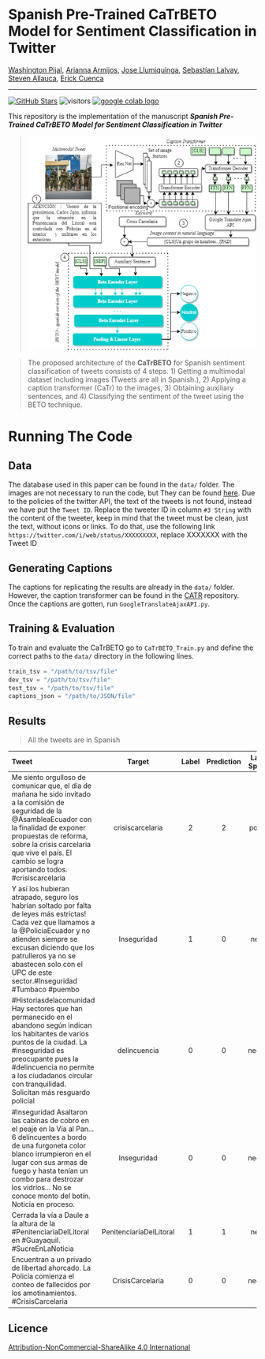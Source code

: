 # Spanish Pre-Trained CaTrBETO Model for Sentiment Classification in Twitter 
[Washington Pijal](https://github.com/Daniel-Qubit220), [Arianna Armijos](https://github.com/Ariannx), [Jose Llumiquinga](https://github.com/JoseLuis96001), [Sebastían Lalvay](https://github.com/leolalvay), [Steven Allauca](https://github.com/sgag26), [Erick Cuenca](https://erickedu85.github.io/)

---

[![GitHub Stars](https://img.shields.io/github/stars/Daniel-Qubit220/CaTrBETO?style=social)](https://github.com/Daniel-Qubit220/CaTrBETO)
![visitors](https://visitor-badge.glitch.me/badge?page_id=Daniel-Qubit220/CaTrBETO)
[ <a href="https://colab.research.google.com/drive/1gTLMjrUAmKWmCZ6k1yDDb4cFSoHkl8ui?usp=sharing"><img src="https://colab.research.google.com/assets/colab-badge.svg" alt="google colab logo"></a>]("https://colab.research.google.com/drive/1gTLMjrUAmKWmCZ6k1yDDb4cFSoHkl8ui?usp=sharing")

This repository is the implementation of the manuscript ***Spanish Pre-Trained CaTrBETO Model for Sentiment Classification in Twitter***

>![Arch Diagram](images/ML.drawio-1.png)

>The proposed architecture of the **CaTrBETO** for Spanish sentiment classification of tweets consists of 4 steps. 1) Getting a multimodal dataset including images (Tweets are all in Spanish.), 2) Applying a caption transformer (CaTr) to the images, 3) Obtaining auxiliary sentences, and  4) Classifying the sentiment of the tweet using the BETO technique.

# Running The Code
## Data 
The database used in this paper can be found in the `data/` folder. The images are not necessary to run the code, but They can be found [here](https://drive.google.com/drive/folders/1WFQvL3HsOWL4ODiUDj0C6SPEuJP5lz65?usp=sharing). Due to the policies of the twitter API, the text of the tweets is not found, instead we have put the `Tweet ID`. Replace the tweeter ID in column `#3 String` with the content of the tweeter, keep in mind that the tweet must be clean, just the text, without icons or links. To do that, use the following link `https://twitter.com/i/web/status/XXXXXXXXX`, replace XXXXXXX with the Tweet ID 

## Generating Captions
The captions for replicating the results are already in the `data/` folder. However, the caption transformer can be found in the [CATR](https://github.com/saahiluppal/catr/) repository. Once the captions are gotten, run `GoogleTranslateAjaxAPI.py`.

## Training \& Evaluation

To train and evaluate the CaTrBETO go to `CaTrBETO_Train.py`  and define the correct paths to the `data/` directory in the following lines.


```python
train_tsv = "/path/to/tsv/file"
dev_tsv = "/path/to/tsv/file"
test_tsv = "/path/to/tsv/file"
captions_json = "/path/to/JSON/file"
```

## Results 
>All the tweets are in Spanish

| Tweet             | Target   |  Label | Prediction  | Label-Spanish  |  Prediction-Spanish   |
| :---      | :---:        |        :-----:         |     :---:      |     :---:      |     :---:      |
| Me siento orgulloso de comunicar que, el día de mañana he sido invitado a la comisión de seguridad de la @AsambleaEcuador con la finalidad de exponer propuestas de reforma, sobre la crisis carcelaria que vive el país. El cambio se logra aportando todos. #crisiscarcelaria	 |  crisiscarcelaria | 2 | 2 | positivo | positivo | 
| Y así los hubieran atrapado, seguro los habrían soltado por falta de leyes más estrictas! Cada vez que llamamos a la @PoliciaEcuador y no atienden siempre se excusan diciendo que los patrulleros ya no se abastecen solo con el UPC de este sector.#Inseguridad #Tumbaco #puembo | Inseguridad | 1 | 0 | neutral | negativo |
| #Historiasdelacomunidad Hay sectores que han permanecido en el abandono según indican los habitantes de varios puntos de la ciudad. La #inseguridad es preocupante pues la #delincuencia no permite a los ciudadanos circular con tranquilidad. Solicitan más resguardo policial	 | delincuencia | 0 | 0 | negativo | negativo |
| #Inseguridad Asaltaron las cabinas de cobro en el peaje en la Vía al Pan... 6 delincuentes a bordo de una furgoneta color blanco irrumpieron en el lugar con sus armas de fuego y hasta tenían un combo para destrozar los vidrios... No se conoce monto del botín. Noticia en proceso.	 | Inseguridad | 0 | 0 | negativo | negativo |
| Cerrada la vía a Daule a la altura de la #PenitenciariaDelLitoral en #Guayaquil. #SucreEnLaNoticia	 | PenitenciariaDelLitoral | 1 | 1 | neutral | neutral |
| Encuentran a un privado de libertad ahorcado. La Policía comienza el conteo de fallecidos por los amotinamientos. #CrisisCarcelaria	 | CrisisCarcelaria | 0 | 0 | negativo | negativo |


## Licence
[Attribution-NonCommercial-ShareAlike 4.0 International](https://creativecommons.org/licenses/by-nc-sa/4.0/ "Attribution-NonCommercial-ShareAlike 4.0 International")



